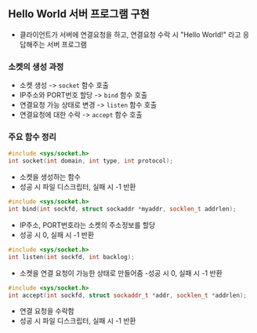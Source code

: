 ## Hello World 서버 프로그램 구현
- 클라이언트가 서버에 연결요청을 하고, 연결요청 수락 시 "Hello World!" 라고 응답해주는 서버 프로그램

### 소켓의 생성 과정
- 소켓 생성 -> `socket` 함수 호출
- IP주소와 PORT번호 할당 -> `bind` 함수 호출
- 연결요청 가능 상태로 변경 -> `listen` 함수 호출
- 연결요청에 대한 수락 -> `accept` 함수 호출

### 주요 함수 정리
```c++
#include <sys/socket.h>
int socket(int domain, int type, int protocol);
```
- 소켓을 생성하는 함수
- 성공 시 파일 디스크립터, 실패 시 -1 반환

```c++
#include <sys/socket.h>
int bind(int sockfd, struct sockaddr *myaddr, socklen_t addrlen);
```
- IP주소, PORT번호라는 소켓의 주소정보를 할당
- 성공 시 0, 실패 시 -1 반환

```c++
#include <sys/socket.h>
int listen(int sockfd, int backlog);
```
- 소켓을 연결 요청이 가능한 상태로 만들어줌
-성공 시 0, 실패 시 -1 반환

```c++
#include <sys/socket.h>
int accept(int sockfd, struct sockaddr_t *addr, socklen_t *addrlen);
```
- 연결 요청을 수락함
- 성공 시 파일 디스크립터, 실패 시 -1 반환